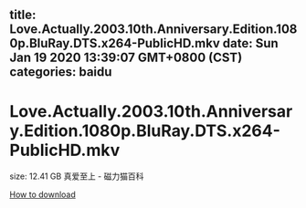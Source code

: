
title: Love.Actually.2003.10th.Anniversary.Edition.1080p.BluRay.DTS.x264-PublicHD.mkv
date: Sun Jan 19 2020 13:39:07 GMT+0800 (CST)    
categories: baidu
---

# Love.Actually.2003.10th.Anniversary.Edition.1080p.BluRay.DTS.x264-PublicHD.mkv
size: 12.41 GB
 真爱至上 - 磁力猫百科
 

[How to download](https://bpcam.bemobtrk.com/go/2ceec3aa-1ca2-46d6-b9ff-aaa5c184517c?jno=3231)
